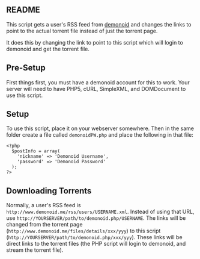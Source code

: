 ## README ##

This script gets a user's RSS feed from [demonoid][1] and changes the links to point to the actual torrent file instead of just the torrent page.

It does this by changing the link to point to this script which will login to demonoid and get the torrent file.

## Pre-Setup ##

First things first, you must have a demonoid account for this to work.
Your server will need to have PHP5, cURL, SimpleXML, and DOMDocument to use this script.

## Setup ##

To use this script, place it on your webserver somewhere.  Then in the same folder create a file called `demonoidPW.php` and place the following in that file:

    <?php
      $postInfo = array(
        'nickname' => 'Demonoid Username',
        'password' => 'Demonoid Password'
      );
    ?>

## Downloading Torrents ##

Normally, a user's RSS feed is `http://www.demonoid.me/rss/users/USERNAME.xml`.  Instead of using that URL, use `http://YOURSERVER/path/to/demonoid.php/USERNAME`.  The links will be changed from the torrent page (`http://www.demonoid.me/files/details/xxx/yyy`) to this script (`http://YOURSERVER/path/to/demonoid.php/xxx/yyy`).  These links will be direct links to the torrent files (the PHP script will login to demonoid, and stream the torrent file).

  [1]: http://demonoid.me